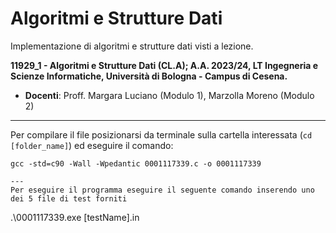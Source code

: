 # Algoritmi e Strutture Dati
Implementazione di algoritmi e strutture dati visti a lezione.

**11929_1 - Algoritmi e Strutture Dati (CL.A); A.A. 2023/24, LT Ingegneria e Scienze Informatiche, Università di Bologna - Campus di Cesena.**

- **Docenti**: Proff. Margara Luciano (Modulo 1), Marzolla Moreno (Modulo 2)

---
Per compilare il file posizionarsi da terminale sulla cartella interessata (`cd [folder_name]`) ed eseguire il comando:
```
gcc -std=c90 -Wall -Wpedantic 0001117339.c -o 0001117339

---
Per eseguire il programma eseguire il seguente comando inserendo uno dei 5 file di test forniti
```
.\0001117339.exe [testName].in